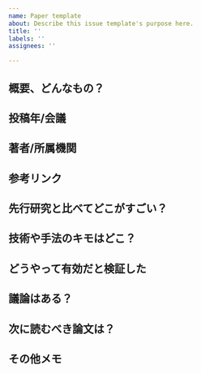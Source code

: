 ```yaml
---
name: Paper template
about: Describe this issue template's purpose here.
title: ''
labels: ''
assignees: ''

---
```


## 概要、どんなもの？


## 投稿年/会議


## 著者/所属機関


## 参考リンク

## 先行研究と比べてどこがすごい？

## 技術や手法のキモはどこ？

## どうやって有効だと検証した

## 議論はある？

## 次に読むべき論文は？

## その他メモ

